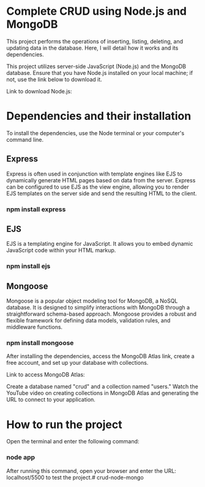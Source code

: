 # Complete CRUD using Node.js and MongoDB
This project performs the operations of inserting, listing, deleting, and updating data in the database. Here, I will detail how it works and its dependencies.

This project utilizes server-side JavaScript (Node.js) and the MongoDB database. Ensure that you have Node.js installed on your local machine; if not, use the link below to download it.

Link to download Node.js:

# Dependencies and their installation

To install the dependencies, use the Node terminal or your computer's command line.

## Express

Express is often used in conjunction with template engines like EJS to dynamically generate HTML pages based on data from the server. Express can be configured to use EJS as the view engine, allowing you to render EJS templates on the server side and send the resulting HTML to the client.

### npm install express

## EJS

EJS is a templating engine for JavaScript. It allows you to embed dynamic JavaScript code within your HTML markup.

### npm install ejs

## Mongoose

Mongoose is a popular object modeling tool for MongoDB, a NoSQL database. It is designed to simplify interactions with MongoDB through a straightforward schema-based approach. Mongoose provides a robust and flexible framework for defining data models, validation rules, and middleware functions.

### npm install mongoose

After installing the dependencies, access the MongoDB Atlas link, create a free account, and set up your database with collections.

Link to access MongoDB Atlas:

Create a database named "crud" and a collection named "users." Watch the YouTube video on creating collections in MongoDB Atlas and generating the URL to connect to your application.

# How to run the project

Open the terminal and enter the following command:

### node app

After running this command, open your browser and enter the URL: localhost/5500 to test the project.# crud-node-mongo
